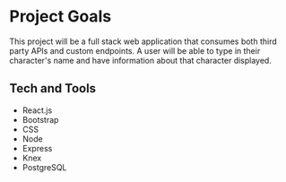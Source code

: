 # Project Goals

This project will be a full stack web application that consumes both third party APIs and custom endpoints.
A user will be able to type in their character's name and have information about that character displayed.

## Tech and Tools

- React.js
- Bootstrap
- CSS
- Node
- Express
- Knex
- PostgreSQL
